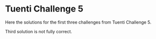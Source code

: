 # Tuenti Challenge 5

Here the solutions for the first three challenges from Tuenti Challenge 5.

Third solution is not fully correct.
